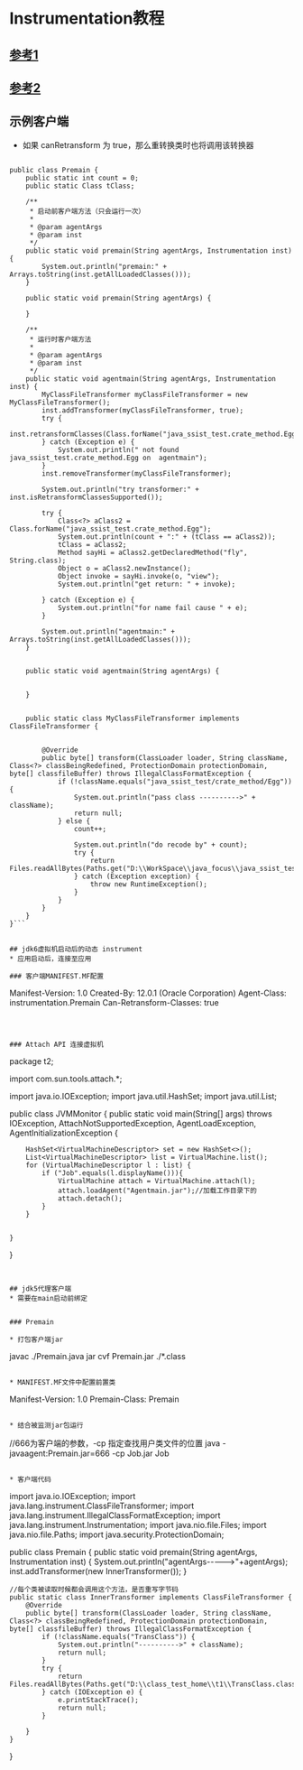 # Instrumentation教程


## [参考1](https://www.ibm.com/developerworks/cn/java/j-lo-jse61/index.html)
## [参考2](https://zhuanlan.zhihu.com/p/51909016)

## 示例客户端
* 如果 canRetransform 为 true，那么重转换类时也将调用该转换器
```

public class Premain {
    public static int count = 0;
    public static Class tClass;

    /**
     * 启动前客户端方法（只会运行一次）
     *
     * @param agentArgs
     * @param inst
     */
    public static void premain(String agentArgs, Instrumentation inst) {
        System.out.println("premain:" + Arrays.toString(inst.getAllLoadedClasses()));
    }

    public static void premain(String agentArgs) {

    }

    /**
     * 运行时客户端方法
     *
     * @param agentArgs
     * @param inst
     */
    public static void agentmain(String agentArgs, Instrumentation inst) {
        MyClassFileTransformer myClassFileTransformer = new MyClassFileTransformer();
        inst.addTransformer(myClassFileTransformer, true);
        try {
            inst.retransformClasses(Class.forName("java_ssist_test.crate_method.Egg"));
        } catch (Exception e) {
            System.out.println(" not found java_ssist_test.crate_method.Egg on  agentmain");
        }
        inst.removeTransformer(myClassFileTransformer);

        System.out.println("try transformer:" + inst.isRetransformClassesSupported());

        try {
            Class<?> aClass2 = Class.forName("java_ssist_test.crate_method.Egg");
            System.out.println(count + ":" + (tClass == aClass2));
            tClass = aClass2;
            Method sayHi = aClass2.getDeclaredMethod("fly", String.class);
            Object o = aClass2.newInstance();
            Object invoke = sayHi.invoke(o, "view");
            System.out.println("get return: " + invoke);

        } catch (Exception e) {
            System.out.println("for name fail cause " + e);
        }

        System.out.println("agentmain:" + Arrays.toString(inst.getAllLoadedClasses()));
    }


    public static void agentmain(String agentArgs) {


    }


    public static class MyClassFileTransformer implements ClassFileTransformer {


        @Override
        public byte[] transform(ClassLoader loader, String className, Class<?> classBeingRedefined, ProtectionDomain protectionDomain, byte[] classfileBuffer) throws IllegalClassFormatException {
            if (!className.equals("java_ssist_test/crate_method/Egg")) {
                System.out.println("pass class ---------->" + className);
                return null;
            } else {
                count++;

                System.out.println("do recode by" + count);
                try {
                    return Files.readAllBytes(Paths.get("D:\\WorkSpace\\java_focus\\java_ssist_test\\crate_method\\Egg.class"));
                } catch (Exception exception) {
                    throw new RuntimeException();
                }
            }
        }
    }
}```


## jdk6虚拟机启动后的动态 instrument
* 应用启动后，连接至应用

### 客户端MANIFEST.MF配置
```
Manifest-Version: 1.0
Created-By: 12.0.1 (Oracle Corporation)
Agent-Class: instrumentation.Premain
Can-Retransform-Classes: true
```



### Attach API 连接虚拟机
```
package t2;


import com.sun.tools.attach.*;

import java.io.IOException;
import java.util.HashSet;
import java.util.List;

public class JVMMonitor {
    public static void main(String[] args) throws IOException, AttachNotSupportedException, AgentLoadException, AgentInitializationException {

        HashSet<VirtualMachineDescriptor> set = new HashSet<>();
        List<VirtualMachineDescriptor> list = VirtualMachine.list();
        for (VirtualMachineDescriptor l : list) {
            if ("Job".equals(l.displayName())){
                VirtualMachine attach = VirtualMachine.attach(l);
                attach.loadAgent("Agentmain.jar");//加载工作目录下的
                attach.detach();
            }
        }


    }
}
```


## jdk5代理客户端
* 需要在main启动前绑定


### Premain

* 打包客户端jar
```
javac ./Premain.java
jar cvf Premain.jar  ./*.class
```

* MANIFEST.MF文件中配置前置类
```
Manifest-Version: 1.0 
Premain-Class: Premain
```

* 结合被监测jar包运行
```
//666为客户端的参数，-cp 指定查找用户类文件的位置
java -javaagent:Premain.jar=666  -cp Job.jar Job
```

* 客户端代码
```

import java.io.IOException;
import java.lang.instrument.ClassFileTransformer;
import java.lang.instrument.IllegalClassFormatException;
import java.lang.instrument.Instrumentation;
import java.nio.file.Files;
import java.nio.file.Paths;
import java.security.ProtectionDomain;




public class Premain {
    public static void premain(String agentArgs, Instrumentation inst) {
        System.out.println("agentArgs----->"+agentArgs);
        inst.addTransformer(new InnerTransformer());
    }


    //每个类被读取时候都会调用这个方法，是否重写字节码
    public static class InnerTransformer implements ClassFileTransformer {
        @Override
        public byte[] transform(ClassLoader loader, String className, Class<?> classBeingRedefined, ProtectionDomain protectionDomain, byte[] classfileBuffer) throws IllegalClassFormatException {
            if (!className.equals("TransClass")) {
                System.out.println("---------->" + className);
                return null;
            }
            try {
                return Files.readAllBytes(Paths.get("D:\\class_test_home\\t1\\TransClass.class.2"));
            } catch (IOException e) {
                e.printStackTrace();
                return null;
            }

        }
    }





}
```

